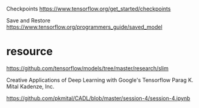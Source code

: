 Checkpoints
https://www.tensorflow.org/get_started/checkpoints

Save and Restore
https://www.tensorflow.org/programmers_guide/saved_model


# resource




https://github.com/tensorflow/models/tree/master/research/slim

Creative Applications of Deep Learning with Google's Tensorflow Parag K. Mital Kadenze, Inc.

https://github.com/pkmital/CADL/blob/master/session-4/session-4.ipynb
